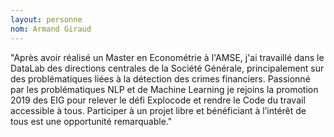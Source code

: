 ```yaml
---
layout: personne
nom: Armand Giraud
---
```


"Après avoir réalisé un Master en Econométrie à l'AMSE, j'ai travaillé dans le DataLab des directions centrales de la Société Générale, principalement sur des problématiques liées à la détection des crimes financiers. Passionné par les problématiques NLP et de Machine Learning je rejoins la promotion 2019 des EIG pour relever le défi Explocode et rendre le Code du travail accessible à tous. Participer à un projet libre et bénéficiant à l’intérêt de tous est une opportunité remarquable."